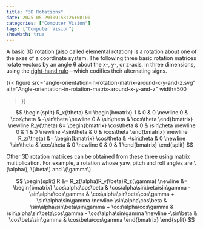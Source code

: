 ```yaml
---
title: "3D Rotations"
date: 2025-05-29T09:58:26+08:00
categories: ["Computer Vision"]
tags: ["Computer Vision"]
showMath: true
---
```


A basic 3D rotation (also called elemental rotation) is a rotation about one of the axes of a coordinate system. The following three basic rotation matrices rotate vectors by an angle θ about the x-, y-, or z-axis, in three dimensions, using the [right-hand rule](https://en.wikipedia.org/wiki/Right-hand_rule)—which codifies their alternating signs.
<!--more-->

{{< figure
  src="angle-orientation-in-rotation-matrix-around-x-y-and-z.svg"
  alt="Angle-orientation-in-rotation-matrix-around-x-y-and-z"
  width=500
>}}

$$
\begin{split}
R_x(\theta) &= \begin{bmatrix} 1 & 0 & 0 \newline 0 & \cos\theta & -\sin\theta \newline 0 & \sin\theta & \cos\theta \end{bmatrix} \newline
R_y(\theta) &= \begin{bmatrix} \cos\theta & 0 & \sin\theta \newline 0 & 1 & 0 \newline -\sin\theta & 0 & \cos\theta \end{bmatrix} \newline
R_z(\theta) &= \begin{bmatrix} \cos\theta & -\sin\theta & 0 \newline \sin\theta & \cos\theta & 0 \newline 0 & 0 & 1 \end{bmatrix}
\end{split}
$$

Other 3D rotation matrices can be obtained from these three using matrix multiplication. For example, a rotation whose yaw, pitch and roll angles are \\(\alpha\\), \\(\beta\\) and \\(\gamma\\).

$$
\begin{split}
R &= R_z(\alpha)R_y(\beta)R_z(\gamma) \newline
&= \begin{bmatrix} \cos\alpha\cos\beta & \cos\alpha\sin\beta\sin\gamma - \sin\alpha\cos\gamma & \cos\alpha\sin\beta\cos\gamma + \sin\alpha\sin\gamma \newline
\sin\alpha\cos\beta & \sin\alpha\sin\beta\sin\gamma + \cos\alpha\cos\gamma & \sin\alpha\sin\beta\cos\gamma - \cos\alpha\sin\gamma \newline
-\sin\beta & \cos\beta\sin\gamma & \cos\beta\cos\gamma \end{bmatrix}
\end{split}
$$
